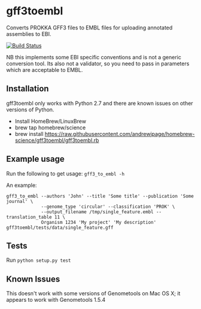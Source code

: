 # gff3toembl
Converts PROKKA GFF3 files to EMBL files for uploading annotated assemblies to EBI.

[![Build Status](https://travis-ci.org/sanger-pathogens/gff3toembl.svg?branch=master)](https://travis-ci.org/sanger-pathogens/gff3toembl)

NB this implements some EBI specific conventions and is not a generic conversion tool. Its also not a validator, so you need to pass in parameters which are acceptable to EMBL.

## Installation
gff3toembl only works with Python 2.7 and there are known issues on other versions of Python.
- Install HomeBrew/LinuxBrew
- brew tap homebrew/science
- brew install https://raw.githubusercontent.com/andrewjpage/homebrew-science/gff3toembl/gff3toembl.rb

## Example usage
Run the following to get usage:
`gff3_to_embl -h`

An example:
```
gff3_to_embl --authors 'John' --title 'Some title' --publication 'Some journal' \
             --genome_type 'circular' --classification 'PROK' \
             --output_filename /tmp/single_feature.embl --translation_table 11 \
             Organism 1234 'My project' 'My description' gff3toembl/tests/data/single_feature.gff
```

## Tests
Run `python setup.py test`

## Known Issues
This doesn't work with some versions of Genometools on Mac OS X; it appears to work with Genometools 1.5.4
